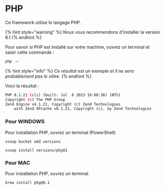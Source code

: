 # PHP

Ce framework utilise le langage PHP.&#x20;

{% hint style="warning" %}
Nous vous recommendons d'installer la version 8.1
{% endhint %}

Pour savoir si PHP est installé sur votre machine, ouvrez un terminal et saisir cette commande :&#x20;

```bash
php -v
```

{% hint style="info" %}
_Ce résultat est un exemple et il ne sera probablement pas le vôtre._
{% endhint %}

Voici le résultat :

```bash
PHP 8.1.21 (cli) (built: Jul  6 2023 16:08:36) (NTS)
Copyright (c) The PHP Group
Zend Engine v4.1.21, Copyright (c) Zend Technologies
    with Zend OPcache v8.1.21, Copyright (c), by Zend Technologies
```

### Pour WINDOWS

Pour installation PHP, ouvrez un terminal (PowerShell)

```
scoop bucket add versions
```

```
scoop install versions/php81
```

### Pour MAC

Pour installation PHP, ouvrez un terminal

```
brew install php@8.1
```

